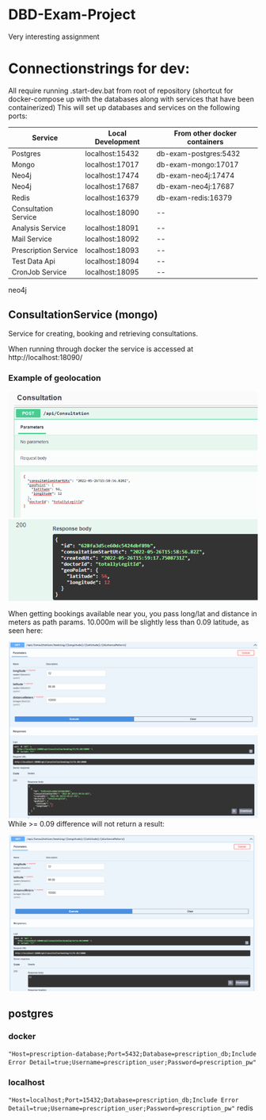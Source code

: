 # DBD-Exam-Project
Very interesting assignment



# Connectionstrings for dev:
All require running .start-dev.bat from root of repository (shortcut for docker-compose up with the databases along with services that have been containerized)
This will set up databases and services on the following ports:

| Service  | Local Development | From other docker containers |
|----------|-------------------|------------------------------|
| Postgres                | localhost:15432   | db-exam-postgres:5432        |
| Mongo                   | localhost:17017   | db-exam-mongo:17017          |
| Neo4j                   | localhost:17474   | db-exam-neo4j:17474          |
| Neo4j                   | localhost:17687   | db-exam-neo4j:17687          |
| Redis                   | localhost:16379   | db-exam-redis:16379          |
| Consultation Service    | localhost:18090   |              --              |
| Analysis Service        | localhost:18091   |              --              |
| Mail Service            | localhost:18092   |              --              |
| Prescription Service    | localhost:18093   |              --              |
| Test Data Api           | localhost:18094   |              --              |
| CronJob Service         | localhost:18095   |              --              |

neo4j
## ConsultationService (mongo)
Service for creating, booking and retrieving consultations.

When running through docker the service is accessed at http://localhost:18090/

### Example of geolocation

![Creation](/documentation/mongo/consultationcreate.png)
![Creation Response](/documentation/mongo/consultationcreate_response.png)

When getting bookings available near you, you pass long/lat and distance in meters as path params.
10.000m will be slightly less than 0.09 latitude, as seen here:

![Success](/documentation/mongo/withinrange.png)
While >= 0.09 difference will not return a result: 

![No Result](/documentation/mongo/outsiderange.png)

## postgres
### docker
```"Host=prescription-database;Port=5432;Database=prescription_db;Include Error Detail=true;Username=prescription_user;Password=prescription_pw"```
### localhost
```"Host=localhost;Port=15432;Database=prescription_db;Include Error Detail=true;Username=prescription_user;Password=prescription_pw"```
redis
